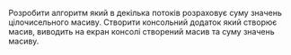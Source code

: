 Розробити алгоритм який в декілька потоків розраховує суму значень цілочисельного масиву.
Створити консольний додаток який створює масив, виводить на екран консолі створений масив та  суму значень масиву.
